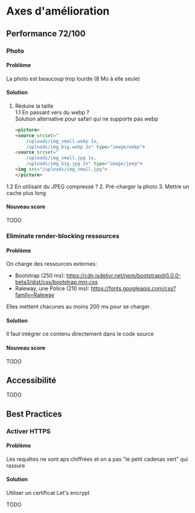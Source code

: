 # Axes d'amélioration

## Performance 72/100
### Photo
#### Problème
La photo est beaucoup trop lourde (8 Mo à elle seule)

#### Solution
1. Réduire la taille  
1.1 En passant vers du webp ?  
    Solution alternative pour safari qui ne supporte pas webp
    ```html
    <picture>
    <source srcset="
        /uploads/img_small.webp 1x,
        /uploads/img_big.webp 2x" type="image/webp">
    <source srcset="
        /uploads/img_small.jpg 1x, 
        /uploads/img_big.jpg 2x" type="image/jpeg">
    <img src="/uploads/img_small.jpg">
    </picture>
    ```

1.2 En utilisant du JPEG compressé ?
2. Pré-charger la photo
3. Mettre un cache plus long

#### Nouveau score
TODO

### Eliminate render-blocking ressources
#### Problème
On charge des ressources externes:  
 - Bootstrap (250 ms): https://cdn.jsdelivr.net/npm/bootstrap@5.0.0-beta3/dist/css/bootstrap.min.css
 - Raleway, une Police (210 ms): https://fonts.googleapis.com/css?family=Raleway

Elles mettent chacunes au moins 200 ms pour se charger.

#### Solution
Il faut intégrer ce contenu directement dans le code source

#### Nouveau score
TODO

## Accessibilité
TODO

## Best Practices
### Activer HTTPS
#### Problème
Les requêtes ne sont aps chiffrées et on a pas "le petit cadenas vert" qui rassure

#### Solution
Utiliser un certificat Let's encrypt

TODO

